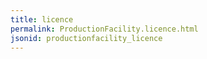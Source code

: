 ```yaml
---
title: licence
permalink: ProductionFacility.licence.html
jsonid: productionfacility_licence
---
```

